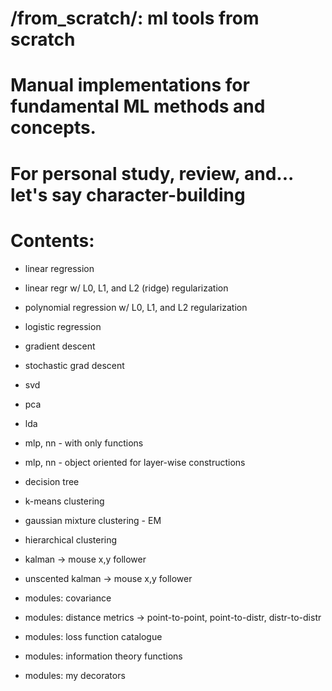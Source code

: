 # /from_scratch/: ml tools from scratch
# Manual implementations for fundamental ML methods and concepts.
# For personal study, review, and... let's say character-building

# Contents:
- linear regression
- linear regr w/ L0, L1, and L2 (ridge) regularization
- polynomial regression w/ L0, L1, and L2 regularization
- logistic regression

- gradient descent
- stochastic grad descent

- svd
- pca
- lda
- mlp, nn - with only functions
- mlp, nn - object oriented for layer-wise constructions
- decision tree
- k-means clustering
- gaussian mixture clustering - EM
- hierarchical clustering

- kalman -> mouse x,y follower
- unscented kalman -> mouse x,y follower

- modules: covariance
- modules: distance metrics -> point-to-point, point-to-distr, distr-to-distr
- modules: loss function catalogue
- modules: information theory functions
- modules: my decorators


